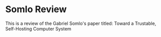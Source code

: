 # Somlo Review
This is a review of the Gabriel Somlo's paper titled: Toward a Trustable, Self-Hosting Computer System
